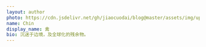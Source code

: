 ```yaml
---
layout: author
photo: https://cdn.jsdelivr.net/gh/jiaocuodai/blog@master/assets/img/uploads/authors/Chin1.png
name: Chin
display_name: 禽
bio: 沉迷于边境，及全球化的残余物。
---
```

